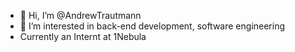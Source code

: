 - 👋 Hi, I’m @AndrewTrautmann
- 👀 I’m interested in back-end development, software engineering
- Currently an Internt at 1Nebula



<!---
AndrewTrautmann/AndrewTrautmann is a ✨ special ✨ repository because its `README.md` (this file) appears on your GitHub profile.
You can click the Preview link to take a look at your changes.
--->

